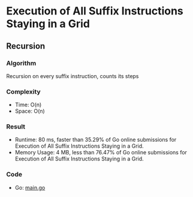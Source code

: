 # Execution of All Suffix Instructions Staying in a Grid



## Recursion



### Algorithm

Recursion on every suffix instruction, counts its steps


### Complexity

- Time: O(n)
- Space: O(n)


### Result

- Runtime: 80 ms, faster than 35.29% of Go online submissions for Execution of All Suffix Instructions Staying in a Grid.
- Memory Usage: 4 MB, less than 76.47% of Go online submissions for Execution of All Suffix Instructions Staying in a Grid.


### Code

- Go: [main.go](#maingo)

